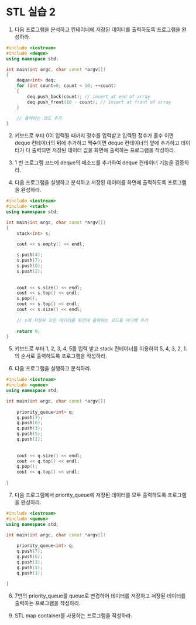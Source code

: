 # STL 실습 2

1. 다음 프로그램을 분석하고 컨테이너에 저장된 데이터를 출력하도록 프로그램을 완성하라.

```c++
#include <iostream>
#include <deque>
using namespace std;

int main(int argc, char const *argv[])
{
    deque<int> deq;
    for (int count=0; count < 10; ++count)
    {
        deq.push_back(count); // insert at end of array
        deq.push_front(10 - count); // insert at front of array
    }

    // 출력하는 코드 추가 
}
```

2. 키보드로 부터 0이 입력될 때까지 정수를 입력받고 입력된 정수가 홀수 이면 deque 컨테이너의 뒤에 추가하고 짝수이면 deque 컨테이너의 앞에 추가하고 데이터가 다 출력되면 저장된 데이터 값을 화면에 출력하는 프로그램을 작성하라.

3. 1 번 프로그램 코드에 deque의 메소드를 추가하여 deque 컨테이너 기능을 검증하라.

4. 다음 프로그램을 실행하고 분석하고 저장된 데이터를 화면에 출력하도록 프로그램을 완성하라. 

```c++
#include <iostream>
#include <stack>
using namespace std;

int main(int argc, char const *argv[])
{
    stack<int> s;

    cout << s.empty() << endl;
  
    s.push(4); 
    s.push(7); 
    s.push(8); 
    s.push(2);
 
    
    cout << s.size() << endl;
    cout << s.top() << endl;
    s.pop();
    cout << s.top() << endl;
    cout << s.size() << endl;
  
    // s에 저장된 모든 데이터를 화면에 출력하는 코드를 여기에 추가
    
    return 0;
}
```

5. 키보드로 부터 1, 2, 3, 4, 5를 입력 받고 stack 컨테이너를 이용하여 5, 4, 3, 2, 1. 의 순서로 출력하도록 프로그램을 작성하라.

6. 다음 프로그램을 실행하고 분석하라.

```c++
#include <iostream>
#include <queue>
using namespace std;

int main(int argc, char const *argv[])
    
    priority_queue<int> q;
    q.push(7);
    q.push(6);
    q.push(3);
    q.push(5);
    q.push(1);
  
   
    cout << q.size() << endl;
    cout << q.top() << endl;
    q.pop();
    cout << q.top() << endl;
  
}
```

7. 다음 프로그램에서 priority_queue에 저장된 데이터를 모두 출력하도록 프로그램을 완성하라. 
 
```c++
#include <iostream>
#include <queue>
using namespace std;

int main(int argc, char const *argv[])
    
    priority_queue<int> q;
    q.push(7);
    q.push(6);
    q.push(3);
    q.push(5);
    q.push(1);
  
}
```

8. 7번의 priority_queue를  queue로 변경하어 데이터를 저장하고 저장된 데이터를 출력하는 프로그램을 작성하라.

9. STL map container를 사용하는 프로그램을 작성하라. 


 
